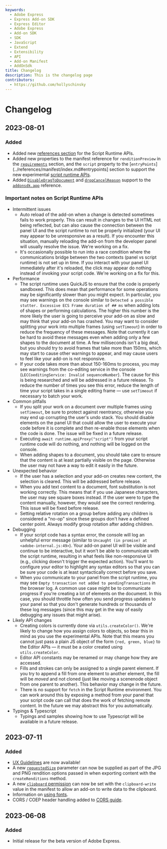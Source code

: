 ```yaml
---
keywords:
  - Adobe Express
  - Express Add-on SDK
  - Express Editor
  - Adobe Express
  - Add-on SDK
  - SDK
  - JavaScript
  - Extend
  - Extensibility
  - API
  - Add-on Manifest
  - AddOnSdk
title: Changelog
description: This is the changelog page
contributors:
  - https://github.com/hollyschinsky
---
```


# Changelog

## 2023-08-01

### Added
- Added new [references section](../references/scriptruntime/) for the Script Runtime APIs. 
- Added new properties to the manifest reference for `renditionPreview` in the [`requirements`](../references/manifest/index.md#requirements) section, and the `script` property to the [`entryPoints`](../references/manifest/index.md#entrypoints] section to support the new experimental [script runtime APIs](../references/scriptruntime/). 
- Added [`DisableDragToDocument`](./addonsdk/addonsdk-app.md#disabledragtodocument-type-definition) and [`dropCancelReason`](../references/addonsdk/addonsdk-app.md#dragendeventdata) support to the [`addonsdk.app`](./addonsdk/addonsdk-app.md) reference.

### Important notes on Script Runtime APIs

* Intermittent issues
  * Auto reload of the add-on when a change is detected sometimes fails to work properly. This can result in changes to the UI HTML not being reflected, but can also cause the connection between the panel UI and the script runtime to not be properly initialized (your UI may appear to be unresponsive as a result). If you encounter this situation, manually reloading the add-on from the developer panel will usually resolve the issue. We're working on a fix.
  * It's occasionally possible to run into a race condition where the communications bridge between the two contexts (panel vs script runtime) is not set up in time. If you interact with your panel UI immediately after it's reloaded, the click may appear do nothing instead of invoking your script code. We're working on a fix for this.
* Performance
  * The script runtime uses QuickJS to ensure that the code is properly sandboxed. This does mean that performance for some operations may be significantly slower than you might expect. In particular, you may see warnings on the console similar to `Detected a possible stutter. Excessive ECS Frame duration of ## ms` when adding lots of shapes or performing calculations. The higher this number is the more likely the user is going to perceive your add-on as slow and may think that your add-on has crashed. You may want to consider splitting your work into multiple frames (using `setTimeout`) in order to reduce the frequency of these messages. Note that currently it can be hard to avoid these messages even when adding only a few shapes to the document at time. A few milliseconds isn't a big deal, but you should try to avoid frames that take more than 150ms, which may start to cause other warnings to appear, and may cause users to feel like your add-on is not responsive.
  * If your code takes more than about 150-160ms to process, you may see warnings from the co-editing service in the console (`LECCoeditingService: Invalid sequenceNumber`). The cause for this is being researched and will be addressed in a future release. To reduce the number of times you see this error, reduce the length of time your script takes in a single editing frame — use `setTimeout` if necessary to batch your work.
* Common pitfalls
  * If you split your work on a document over multiple frames using `setTimeout`, be sure to protect against reentrancy, otherwise you may end up corrupting the user's undo stack. You should disable elements on the panel UI that could allow the user to execute your code before it is complete and then re-enable those elements when the code is done. The issue will be fixed in a future release. 
  * Executing `await runtime.apiProxy("script")` from your script runtime code will do nothing, and nothing will be logged on the console.
  * When adding shapes to a document, you should take care to ensure that the content is at least partially visible on the page. Otherwise the user may not have a way to edit it easily in the future.
* Unexpected behavior
  * If the user has a selection and your add-on creates new content, the selection is cleared. This will be addressed before release.
  * When you add text content to a document, font substitution is not working correctly. This means that if you use Japanese characters, the user may see square boxes instead. If the user were to type the content manually, however, they would see the correct rendering. This issue will be fixed before release.
  * Setting relative rotation on a group before adding any children is considered a "no-op" since these groups don't have a defined center point. Always modify group rotation after adding children.
* Debugging
  * If your script code has a syntax error, the console will log an unhelpful error message (similar to `Uncaught (in promise) at <adobe-internal.js:49>`). Your add-on panel UI will be visible and continue to be interactive, but it won't be able to communicate with the script runtime, resulting in what feels like non-responsive UI (e.g., clicking doesn't trigger the expected action). You'll want to configure your editor to highlight any syntax editors so that you can be sure your code is at least syntactically correct before you save.
  * When you communicate to your panel from the script runtime, you may see `Empty transaction not added to pendingTransactions` in the browser log. A common use case might be to communicate progress if you're creating a lot of elements on the document. In this case, you should throttle how often you send progress updates to your panel so that you don't generate hundreds or thousands of these log messages (since this may get in the way of easily debugging any issues that might arise).
* Likely API changes
  * Creating colors is currently done via `utils.createColor()`. We're likely to change how you assign colors to objects, so bear this in mind as you use the experimental APIs. Note that this means you cannot just pass a plain JS object of the form `{red, green, blue}` to the Editor APIs — it must be a color created using `utils.createColor`.
  * Editor API constants may be renamed or may change how they are accessed.
  * Fills and strokes can only be assigned to a single parent element. If you try to append a fill from one element to another element, the fill will be _moved_ and not cloned (just like moving a scenenode object from one parent to another). This behavior may change in the future.
  * There is no support for `fetch` in the Script Runtime environment. You can work around this by exposing a method from your panel that your script code can call that does the work of fetching remote content. In the future we may abstract this for you automatically.
* Typings & Typescript
  * Typings and samples showing how to use Typescript will be available in a future release.

## 2023-07-11

### Added
- [UX Guidelines](../guides/design/index.md) are now available!
- A new [`requestedSize`](../references/addonsdk/app-document/#jpgrenditionoptions) parameter can now be supplied as part of the JPG and PNG rendition options passed in when exporting content with the `createRenditions` method.
- A new [`clipboard` permission](../references/manifest/#entrypointspermissions) can now be set with the `clipboard-write` value in the manifest to allow an add-on to write data to the clipboard. 
- Information on [using fonts](../guides/design/index.md#using-fonts).
- CORS / COEP header handling added to [CORS guide](../guides/develop/cors.md#cors--coep-handling).

## 2023-06-08

### Added
- Initial release for the beta version of Adobe Express.
